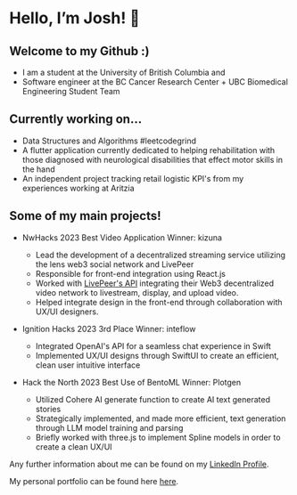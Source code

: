 
# Hello, I’m Josh! 👋

## Welcome to my Github :)
- I am a student at the University of British Columbia and 
- Software engineer at the BC Cancer Research Center + UBC Biomedical Engineering Student Team

## Currently working on...
- Data Structures and Algorithms #leetcodegrind
- A flutter application currently dedicated to helping rehabilitation with those diagnosed with neurological disabilities that effect motor skills in the hand
- An independent project tracking retail logistic KPI's from my experiences working at Aritzia

## Some of my main projects!

- NwHacks 2023 Best Video Application Winner: kizuna
  - Lead the development of a decentralized streaming service utilizing the lens web3 social network and LivePeer
  - Responsible for front-end integration using React.js
  - Worked with <a href="https://livepeer.org/">LivePeer's API</a> integrating their Web3 decentralized video network to livestream, display, and upload video.
  - Helped integrate design in the front-end through collaboration with UX/UI designers.

 
- Ignition Hacks 2023 3rd Place Winner: inteflow
  - Integrated OpenAI's API for a seamless chat experience in Swift
  - Implemented UX/UI designs through SwiftUI to create an efficient, clean user intuitive interface

     
- Hack the North 2023 Best Use of BentoML Winner: Plotgen
  - Utilized Cohere AI generate function to create AI text generated stories
  - Strategically implemented, and made more efficient, text generation through LLM model training and parsing
  - Briefly worked with three.js to implement Spline models in order to create a clean UX/UI

 
    
Any further information about me can be found on my <a href="https://www.linkedin.com/in/jn-han/" target="_blank">LinkedIn Profile</a>.

My personal portfolio can be found here <a href="https://www.joshuanguyen.ca/" target="_blank">here</a>.

<!---
jn-han/jn-han is a ✨ special ✨ repository because its `README.md` (this file) appears on your GitHub profile.
You can click the Preview link to take a look at your changes.
--->
